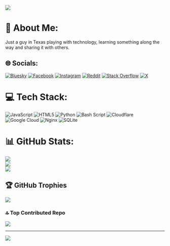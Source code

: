 ![](https://quotes-github-readme.vercel.app/api?type=horizontal&theme=dark)

# 💫 About Me:
Just a guy in Texas playing with technology, learning something along the way and sharing it with others. 

## 🌐 Socials:
[![Bluesky](https://img.shields.io/badge/bluesky-0285FF?style=for-the-badge&logo=bluesky&logoColor=%23FFFFFF)](https://bsky.app/profile/michael.woolweaver.bid) [![Facebook](https://img.shields.io/badge/Facebook-%231877F2.svg?logo=Facebook&logoColor=white)](https://facebook.com/woolweavermichael85) [![Instagram](https://img.shields.io/badge/Instagram-%23E4405F.svg?logo=Instagram&logoColor=white)](https://instagram.com/woolweavermichael) [![Reddit](https://img.shields.io/badge/Reddit-%23FF4500.svg?logo=Reddit&logoColor=white)](https://reddit.com/user/mwoolweaver) [![Stack Overflow](https://img.shields.io/badge/-Stackoverflow-FE7A16?logo=stack-overflow&logoColor=white)](https://stackoverflow.com/users/4692301) [![X](https://img.shields.io/badge/X-black.svg?logo=X&logoColor=white)](https://x.com/mdwoolweaver) 

# 💻 Tech Stack:
![JavaScript](https://img.shields.io/badge/javascript-%23323330.svg?style=for-the-badge&logo=javascript&logoColor=%23F7DF1E) ![HTML5](https://img.shields.io/badge/html5-%23E34F26.svg?style=for-the-badge&logo=html5&logoColor=white) ![Python](https://img.shields.io/badge/python-3670A0?style=for-the-badge&logo=python&logoColor=ffdd54) ![Bash Script](https://img.shields.io/badge/bash_script-%23121011.svg?style=for-the-badge&logo=gnu-bash&logoColor=white) ![Cloudflare](https://img.shields.io/badge/Cloudflare-F38020?style=for-the-badge&logo=Cloudflare&logoColor=white) ![Google Cloud](https://img.shields.io/badge/GoogleCloud-%234285F4.svg?style=for-the-badge&logo=google-cloud&logoColor=white) ![Nginx](https://img.shields.io/badge/nginx-%23009639.svg?style=for-the-badge&logo=nginx&logoColor=white) ![SQLite](https://img.shields.io/badge/sqlite-%2307405e.svg?style=for-the-badge&logo=sqlite&logoColor=white)
# 📊 GitHub Stats:
![](https://github-readme-stats.vercel.app/api?username=mwoolweaver&theme=dark&hide_border=false&include_all_commits=false&count_private=false)<br/>
![](https://nirzak-streak-stats.vercel.app/?user=mwoolweaver&theme=dark&hide_border=false)<br/>
![](https://github-readme-stats.vercel.app/api/top-langs/?username=mwoolweaver&theme=dark&hide_border=false&include_all_commits=false&count_private=false&layout=compact)

## 🏆 GitHub Trophies
![](https://github-profile-trophy.vercel.app/?username=mwoolweaver&theme=radical&no-frame=false&no-bg=true&margin-w=4)

### 🔝 Top Contributed Repo
![](https://github-contributor-stats.vercel.app/api?username=mwoolweaver&limit=5&theme=dark&combine_all_yearly_contributions=true)

---
[![](https://visitcount.itsvg.in/api?id=mwoolweaver&icon=4&color=4)](https://visitcount.itsvg.in)

<!-- Proudly created with GPRM ( https://gprm.itsvg.in ) -->
